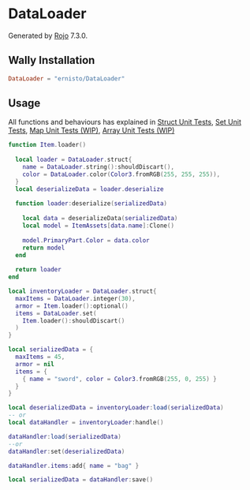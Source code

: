 # DataLoader
Generated by [Rojo](https://github.com/rojo-rbx/rojo) 7.3.0.

## Wally Installation
```toml
DataLoader = "ernisto/DataLoader"
```

## Usage
All functions and behaviours has explained in [Struct Unit Tests](src/struct/init.spec.lua), [Set Unit Tests](src/set/init.spec.lua), [Map Unit Tests (WIP)](src/map/init.spec.lua), [Array Unit Tests (WIP)](src/array/init.spec.lua)
```lua
function Item.loader()
  
  local loader = DataLoader.struct{
    name = DataLoader.string():shouldDiscart(),
    color = DataLoader.color(Color3.fromRGB(255, 255, 255)),
  }
  local deserializeData = loader.deserialize
  
  function loader:deserialize(serializedData)
    
    local data = deserializeData(serializedData)
    local model = ItemAssets[data.name]:Clone()
    
    model.PrimaryPart.Color = data.color
    return model
  end
  
  return loader
end

local inventoryLoader = DataLoader.struct{
  maxItems = DataLoader.integer(30),
  armor = Item.loader():optional()
  items = DataLoader.set(
    Item.loader():shouldDiscart()
  )
}

local serializedData = {
  maxItems = 45,
  armor = nil
  items = {
    { name = "sword", color = Color3.fromRGB(255, 0, 255) }
  }
}

local deserializedData = inventoryLoader:load(serializedData)
-- or
local dataHandler = inventoryLoader:handle()

dataHandler:load(serializedData)
--or
dataHandler:set(deserializedData)

dataHandler.items:add{ name = "bag" }

local serializedData = dataHandler:save()